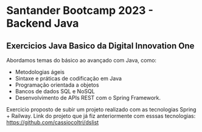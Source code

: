# Santander Bootcamp 2023 - Backend Java
Exercicios Java Basico da Digital Innovation One
-
Abordamos temas do básico ao avançado com Java, como: 
- Metodologias ágeis
- Sintaxe e práticas de codificação em Java
- Programação orientada a objetos
- Bancos de dados SQL e NoSQL
- Desenvolvimento de APIs REST com o Spring Framework.


Exercicio proposto de subir um projeto realizado com as tecnologias Spring + Railway.
Link do projeto que já fiz anteriormente com esssas tecnologias:
https://github.com/cassiocoltri/dslist
